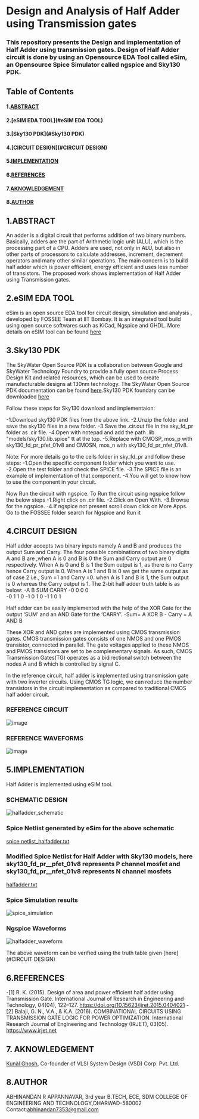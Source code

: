 #  Design and Analysis of Half Adder using Transmission gates

### This repository presents the Design and implementation of Half Adder using transmission gates. Design of Half Adder circuit is done by using an Opensource EDA Tool called eSim, an Opensource Spice Simulator called ngspice and Sky130 PDK.

## Table of Contents
#### 1.[ABSTRACT](#ABSTRACT)
#### 2.[eSIM EDA TOOL](#eSIM EDA TOOL) 
#### 3.[Sky130 PDK](#Sky130 PDK)
#### 4.[CIRCUIT DESIGN](#CIRCUIT DESIGN)
#### 5.[IMPLEMENTATION](#IMPLEMENTATION)
#### 6.[REFERENCES](#REFERENCES)
#### 7.[AKNOWLEDGEMENT](#AKNOWLEDGEMENT)
#### 8.[AUTHOR](#AUTHOR)

## 1.ABSTRACT

An adder is a digital circuit that performs addition of two binary numbers. Basically, adders are the part of Arithmetic logic unit (ALU), which is the processing part of a CPU. Adders are used, not only in ALU, but also in other parts of processors to calculate addresses, increment, decrement operators and many other similar operations. The main concern is to build half adder which is power efficient, energy efficient and uses less number of transistors. The proposed work shows implementation of Half Adder using Transmission gates.

## 2.eSIM EDA TOOL

eSim is an open source EDA tool for circuit design, simulation and analysis , developed by FOSSEE Team at IIT Bombay. It is an integrated tool build using open source softwares such as KiCad, Ngspice and GHDL.
More details on eSIM tool can be found [here](https://esim.fossee.in/)

## 3.Sky130 PDK

The SkyWater Open Source PDK is a collaboration between Google and SkyWater Technology Foundry to provide a fully open source Process Design Kit and related resources, which can be used to create manufacturable designs at 130nm technology.
The SkyWater Open Source PDK documentation can be found [here](https://skywater-pdk.readthedocs.io/en/main/).Sky130 PDK foundary can be downloaded [here](https://static.fossee.in/esim/installation-files/sky130_fd_pr.zip)
 
 Follow these steps for Sky130 download and implementaion:

-1.Download sky130 PDK files from the above link.
-2.Unzip the folder and save the sky130 files in a new folder.
-3.Save the .cir.out file in the sky_fd_pr folder as .cir file.
-4.Open with notepad and add the path .lib "models/sky130.lib.spice" tt at the top.
-5.Replace with CMOSP, mos_p with sky130_fd_pr_pfet_01v8 and CMOSN, mos_n with  sky130_fd_pr_nfet_01v8.

Note: For more details go to the cells folder in sky_fd_pr and follow these steps:
-1.Open the specific component folder which you want to use.
-2.Open the test folder and check the SPICE file.
-3.The SPICE file is an example of implementation of that component.
-4.You will get to know how to use the component in your circuit.

Now Run the circuit with ngspice.
To Run the circuit using ngspice follow the below steps
-1.Right click on .cir file.
-2.Click on Open With.
-3.Browse for the ngspice.
-4.If ngspice not present scroll down click on More Apps. Go to the FOSSEE folder search for Ngspice and Run it

 ## 4.CIRCUIT DESIGN

Half adder accepts two binary inputs namely A and B and produces the output Sum and Carry. The four possible combinations of two binary digits A and B are ,when A is 0 and B is 0 the Sum and Carry output are 0 respectively. When A is 0 and B is 1 the Sum output is 1, as there is no Carry hence Carry output is 0. When A is 1 and B is 0 we get the same output as of case 2 i.e., Sum =1 and Carry =0. when A is 1 and B is 1, the Sum output is 0 whereas the Carry output is 1.
The 2-bit half adder truth table is as below:
-A	 B	  SUM	    CARRY
-0	 0	   0	      0         
-0	 1	   1	      0
-1	 0	   1 	      0
-1	 1	   0	      1

Half adder can be easily implemented with the help of the XOR Gate for the output ‘SUM’ and an AND Gate for the ‘CARRY’.
                                                              -Sum= A XOR B
                                                            - Carry = A AND B

These XOR and AND gates are implemented using CMOS transmission gates. CMOS transmission gates consists of one NMOS and one PMOS transistor, connected in parallel. The gate voltages applied to these NMOS and PMOS transistors are set to be complementary signals. As such, CMOS Transmission Gates(TG) operates as a bidirectional switch between the nodes A and B which is controlled by signal C. 

In the reference circuit, half adder is implemented using transmission gate with two inverter circuits. Using CMOS TG logic, we can reduce the number transistors in the circuit implementation as compared to traditional CMOS half adder circuit. 

 ### REFERENCE CIRCUIT
 ![image](https://user-images.githubusercontent.com/91964227/153194334-83e6f170-7bfa-47f0-aa36-ac30acf8842f.png)
 
 ### REFERENCE WAVEFORMS
 ![image](https://user-images.githubusercontent.com/91964227/153194511-793017f3-e14a-4107-b3ed-8d8617be5b9f.png)
 
## 5.IMPLEMENTATION
Half Adder is implemented using eSIM tool. 

### SCHEMATIC DESIGN
![halfadder_schematic](https://user-images.githubusercontent.com/91964227/153196241-693cbfe1-f21d-41bc-afc6-f9d522cbf6ea.JPG)

### Spice Netlist generated by eSim for the above schematic
[spice netlist_halfadder.txt](https://github.com/abhinandann/Half_Adder/files/8032486/spice.netlist_halfadder.txt)

### Modified Spice Netlist for Half Adder with Sky130 models, here sky130_fd_pr__pfet_01v8 represents P channel mosfet and sky130_fd_pr__nfet_01v8 represents N channel mosfets

[halfadder.txt](https://github.com/abhinandann/Half_Adder/files/8032474/halfadder.txt)

### Spice Simulation results
![spice_simulation](https://user-images.githubusercontent.com/91964227/153198451-07551ecb-bd12-4f2b-9677-6fb4192da79a.JPG)

### Ngspice Waveforms
![halfadder_waveform](https://user-images.githubusercontent.com/91964227/153198612-a202c925-3637-4c43-8954-6adf5f7c8fc0.JPG)

The above waveform can be verified using the truth table given [here](#CIRCUIT DESIGN)

## 6.REFERENCES

-[1]	R. K. (2015). Design of area and power efficient half adder using Transmission Gate. International Journal of Research in Engineering and Technology, 04(04), 122–127. https://doi.org/10.15623/ijret.2015.0404021 
-[2]	Balaji, G. N., V.A., & K.A. (2016). COMBINATIONAL CIRCUITS USING TRANSMISSION GATE LOGIC FOR POWER OPTIMIZATION. International Research Journal of Engineering and Technology (IRJET), 03(05). https://www.irjet.net

## 7. AKNOWLEDGEMENT

[Kunal Ghosh](https://github.com/kunalg123), Co-founder of VLSI System Design (VSD) Corp. Pvt. Ltd.

## 8.AUTHOR

ABHINANDAN R APPANNAVAR, 3rd year B.TECH, ECE, SDM COLLEGE OF ENGINEERING AND TECHNOLOGY,DHARWAD-580002 
Contact:abhinandan7353@gmail.com
